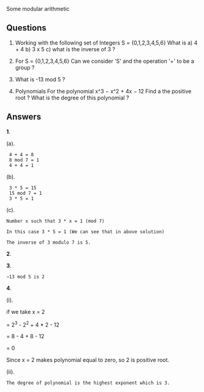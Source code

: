Some modular arithmetic

## Questions

1. Working with the following set of Integers S = {0,1,2,3,4,5,6} 
   What is a) 4 + 4 
           b) 3 x 5 
           c) what is the inverse of 3 ?

2. For S = {0,1,2,3,4,5,6} Can we consider 'S' and the operation '+' to be a group ?
3. What is -13 mod 5 ?
4. Polynomials For the polynomial x^3 − x^2 + 4x − 12 Find a the positive root ? What is the degree of this polynomial ?


## Answers

**1**. 

(a). 

```
 4 + 4 = 8
 8 mod 7 = 1
 4 + 4 = 1

```

(b). 

```
 3 * 5 = 15
 15 mod 7 = 1
 3 * 5 = 1

```

(c). 

```
Number x such that 3 * x = 1 (mod 7)

In this case 3 * 5 = 1 (We can see that in above solution)

The inverse of 3 modulo 7 is 5.

```

**2**. 

**3**. 

```
−13 mod 5 is 2 

```

**4**. 

(i). 



if we take x = 2

 = 2<sup>3</sup> - 2<sup>2</sup> + 4 * 2 - 12 

 = 8 - 4 + 8 - 12 

 = 0

Since x = 2 makes polynomial equal to zero, so 2 is positive root. 



(ii).

```
The degree of polynomial is the highest exponent which is 3.

```